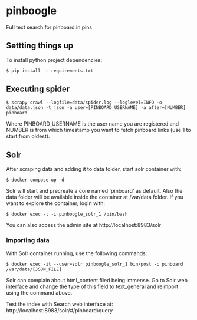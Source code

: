 # pinboogle
Full text search for pinboard.in pins

## Settting things up

To install python project dependencies:
```sh
$ pip install -r requirements.txt
```
## Executing spider

    $ scrapy crawl --logfile=data/spider.log --loglevel=INFO -o data/data.json -t json -a user=[PINBOARD_USERNAME] -a after=[NUMBER] pinboard
   
Where PINBOARD_USERNAME is the user name you are registered and NUMBER is from which timestamp you want to fetch pinboard links (use 1 to start from oldest).

## Solr

After scraping data and adding it to data folder, start solr container with:

    $ docker-compose up -d

Solr will start and precreate a core named 'pinboard' as default. Also the data folder will be available inside the container at /var/data folder. If you want to explore the container, login with:

    $ docker exec -t -i pinboogle_solr_1 /bin/bash

You can also access the admin site at http://localhost:8983/solr

### Importing data

With Solr container running, use the following commands:

    $ docker exec -it --user=solr pinboogle_solr_1 bin/post -c pinboard /var/data/[JSON_FILE]

Solr can complain about html_content filed being immense. Go to Solr web interface and change the type of this field to text_general and reimport using the command above.

Test the index with Search web interface at: http://localhost:8983/solr/#/pinboard/query

